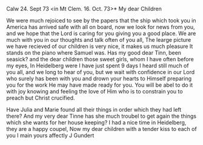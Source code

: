  Calw 24. Sept 73
 <in Mt Clem. 16. Oct. 73>*
My dear Children

We were much rejoiced to see by the papers that the ship which took you in America has arrived safe with all on board, now we look for news from you, and we hope that the Lord is caring for you giving you a good place. We are much with you in our thoughts and talk often of you all, The learge picture we have recieved of our children is very nice, it makes us much pleasure It stands on the piano where Samuel was. Has my good dear Tinn‚ been seasick? and the dear children those sweet girls, whom I have often before my eyes, In Heidelberg were I have just spent 9 days I heard still much of you all, and we long to hear of you, but we wait with confidence in our Lord who surely has been with you and drown your hearts to Himself preparing you for the work He may have made ready for you. You will be abel to do it with joy knowing and feeling the love of Him who is to constrain you to preach but Christ crucified.

Have Julia and Marie found all their things in order which they had left there? And my very dear Tinne has she much troubel to get again the things which she wants for her house keeping? I had a nice time in Heidelberg, they are a happy coupel, Now my dear children with a tender kiss to each of you I main
 yours affectly
 J Gundert

